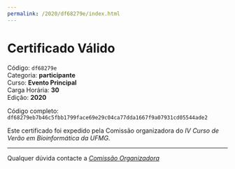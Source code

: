 ```yaml
---
permalink: /2020/df68279e/index.html
---
```


# Certificado Válido

Código: `df68279e`<br>
Categoria: **participante**<br>
Curso: **Evento Principal**<br>
Carga Horária: **30**<br>
Edição: **2020**<br>


Código completo: `df68279eb7b46c5fbb1799face69e29c04ca77dda1667f9a07931cd05544ade2`


Este certificado foi expedido pela Comissão organizadora do *IV Curso de Verão em Bioinformática da UFMG*.

----

Qualquer dúvida contacte a [_Comissão Organizadora_](<mailto:cursobioinfoufmg@gmail.com$subject=[Certificados]>)

